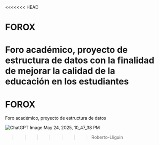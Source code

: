 <<<<<<< HEAD
# FOROX 
Foro académico, proyecto de estructura de datos  con la finalidad de mejorar la calidad de la educación en los estudiantes
=======
# FOROX
Foro académico, proyecto de estructura de datos 



![ChatGPT Image May 24, 2025, 10_47_38 PM](https://github.com/user-attachments/assets/2210b0b2-f707-4d9b-8fcd-280fadec5d04)
>>>>>>> Roberto-Lliguin
